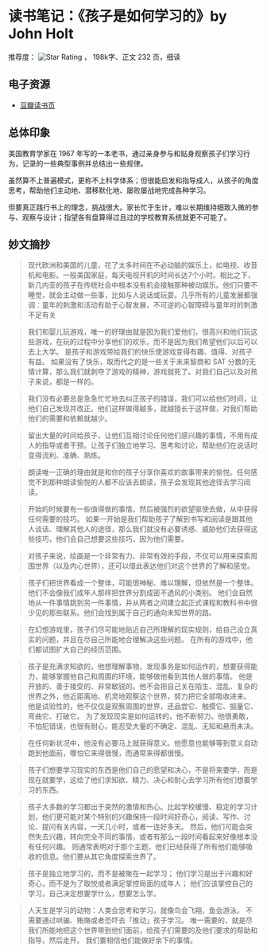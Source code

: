 # 读书笔记：《孩子是如何学习的》by John Holt
推荐度： ![Star Rating](https://starrating-beta.vercel.app/3/) ， 198k字、正文 232 页️，细读

## 电子资源
- [豆瓣读书页](https://book.douban.com/subject/1808657/)

## 总体印象

美国教育学家在 1967 年写的一本老书，通过亲身参与和贴身观察孩子们学习行为，记录的一些典型事例并总结出一些规律。

虽然算不上普遍模式，更称不上科学体系；但很能启发和指导成人，从孩子的角度思考，帮助他们主动地、潜移默化地、屡败屡战地完成各种学习。

但要真正践行书上的理念，挑战很大。家长忙于生计，难以长期维持细致入微的参与、观察与设计；指望各有盘算得过且过的学校教育系统就更不可能了。

## 妙文摘抄

> 现代欧洲和美国的儿童，花了太多时间在不必动脑的娱乐上，如电视、收音机和电影。一般美国家庭，每天电视开机的时间长达7个小时。相比之下，新几内亚的孩子在传统社会中根本没有机会接触那种被动娱乐。他们只要不睡觉，就会主动做一些事，比如与人说话或玩耍。几乎所有的儿童发展都强调：童年的刺激和活动有助于心智发展，不可逆的心智障碍与童年时的刺激不足有关

> 我们和婴儿玩游戏，唯一的好理由就是因为我们爱他们，很高兴和他们玩这些游戏，在玩的过程中分享他们的欢乐，而不是因为我们希望他们以后可以去上大学。
> 是孩子和游戏带给我们的快乐使游戏变得有趣、值得、对孩子有益。
> 如果没有了快乐，取而代之的是一些关于未来智商和 SAT 分数的无情计算，那么我们就剥夺了游戏的精神，游戏就死了。对我们自己以及对孩子来说，都是一样的。

> 我们没有必要总是急急忙忙地去纠正孩子的错误，我们可以给他们时间，让他们自己发现并改正。他们这样做得越多，就越擅长于这样做，对我们帮助他们的需要和依赖就越少。

> 留出大量的时间给孩子，让他们互相讨论任何他们感兴趣的事情，不用有成人的指导或者干预。让孩子们独立地学习、思考和讨论，帮助他们在说话时变得流利、准确、熟练。

> 朗读唯一正确的理由就是和你的孩子分享你喜欢的故事带来的愉悦。任何感觉不到那种朗读愉悦的人都不应该去朗读，孩子会发现其他途径去学习阅读。

> 开始的时候要有一些值得做的事情，然后被强烈的欲望驱使去做，从中获得任何需要的技巧。
> 如果一开始是我们帮助孩子了解到书写和阅读是跟其他人谈话、理解其他人的途径，那么我们就没有必要诱惑、威胁他们去获得这些技巧，他们会自己想要这些技巧，因为他们需要。

> 对孩子来说，绘画是一个非常有力、非常有效的手段，不仅可以用来探索周围世界（以及内心世界），还可以借此表达他们对这个世界的了解和感觉。

> 孩子们把世界看成一个整体，可能很神秘、难以理解，但依然是一个整体。
> 他们不会像我们成年人那样把世界分割成密不透风的小类别。
> 他们会自然地从一件事情跳到另一件事情，并从两者之间建立起正式课程和教科书中很少见的那些联系。他们会找到属于自己的通向未知世界的路。

> 在幻想游戏里，孩子们尽可能地贴近自己所理解的现实规则，给自己设立真实的问题，并且在尽自己所能地合理解决这些问题。
> 在所有的游戏中，他们都试图扩大自己的经历范围。

> 孩子是充满求知欲的，他想理解事物，发现事务是如何运作的，想要获得能力，能够掌握他自己和周围的环境，能够做他看到其他人做的事情。
> 他是开放的、善于接受的、非常敏锐的。他不会把自己关在陌生、混乱、复杂的世界之外，他近距离地、机灵地观察这个世界，努力把它全部吸收进来。
> 他是试验性的，他不仅仅是观察周围的世界，还品尝它、触摸它、掂量它、弯曲它、打破它。
> 为了发现现实是如何运转的，他不断努力。他很勇敢，不怕犯错误，也很有耐心，能忍受大量的不确定、混乱、无知和悬而未决。

> 在任何新状况中，他没有必要马上就获得意义。他愿意也能够等到意义自动跑到他面前，哪怕它来得很慢，而通常来得都很慢。

> 孩子们想要学习现实的东西是他们自己的愿望和决心，不是将来要学，而是现在就要学，这给了他们求知欲、精力、决心和耐心去学习所有他们想要学习的东西。

> 孩子大多数的学习都出于突然的激情和热心。比起学校缓慢、稳定的学习计划，他们更可能对某个特别的兴趣保持一段时间好奇心，阅读、写作、讨论、提问有关内容，一天几小时，或者一连好多天。
> 然后，他们可能会突然失去兴趣，转向完全不同的事情，或者有那么一段时间看起来好像根本没有任何兴趣。
> 则通常表明对于那个主题，他们已经获得了所有他们能够吸收的信息。他们要从其它角度探索世界了。

> 孩子是独立地学习的，而不是被聚在一起学习；
> 他们学习是出于兴趣和好奇心，而不是为了取悦或者满足掌控局面的成年人；
> 他们应该掌控自己的学习，自己决定想要学什么，想要怎么学。

> 人天生是学习的动物：人类会思考和学习，就像鸟会飞翔，鱼会游泳。
> 不需要通过哄骗、贿赂或者恐吓去「推动」孩子学习。
> 唯一需要的，就是尽我们所能地把这个世界带到他们面前，给孩子们需要的及他们要求的帮助和指导，然后走开。
> 我们要相信他们能做好余下的事情。
